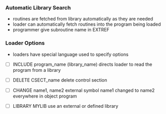 ### Automatic Library Search
- routines are fetched from library automatically as they are needed
- loader can automatically fetch routines into the program being loaded
- programmer give subroutine name in EXTREF

### Loader Options
- loaders have special language used to specify options

- [ ] INCLUDE program_name (library_name) 
      directs loader to read the program from a library 
- [ ] DELETE CSECT_name 
      delete control section
- [ ] CHANGE name1, name2 
	    external symbol name1 changed to name2 everywhere in object program
- [ ] LIBRARY MYLIB
	    use an external or defined library


